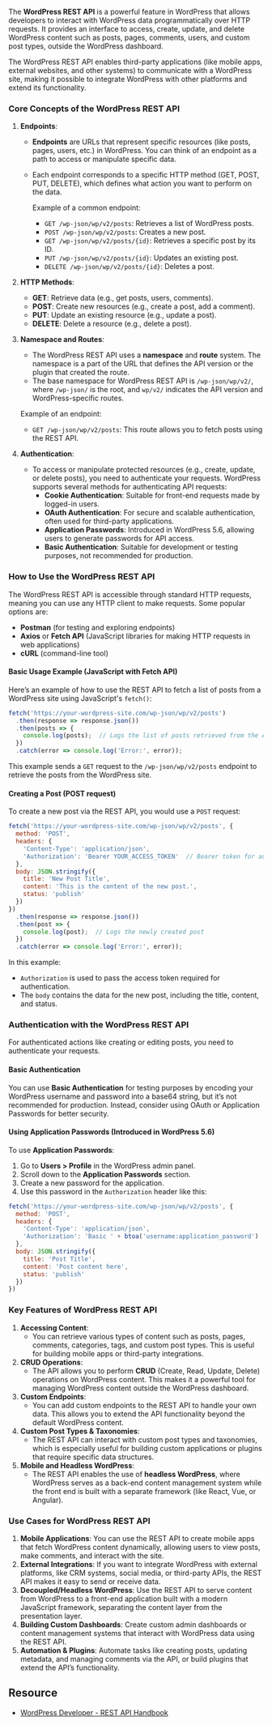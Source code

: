 The **WordPress REST API** is a powerful feature in WordPress that allows developers to interact with WordPress data programmatically over HTTP requests. It provides an interface to access, create, update, and delete WordPress content such as posts, pages, comments, users, and custom post types, outside the WordPress dashboard.

The WordPress REST API enables third-party applications (like mobile apps, external websites, and other systems) to communicate with a WordPress site, making it possible to integrate WordPress with other platforms and extend its functionality.

### **Core Concepts of the WordPress REST API**
1. **Endpoints**:
    - **Endpoints** are URLs that represent specific resources (like posts, pages, users, etc.) in WordPress. You can think of an endpoint as a path to access or manipulate specific data.
    - Each endpoint corresponds to a specific HTTP method (GET, POST, PUT, DELETE), which defines what action you want to perform on the data.
        
        Example of a common endpoint:
        - `GET /wp-json/wp/v2/posts`: Retrieves a list of WordPress posts.
        - `POST /wp-json/wp/v2/posts`: Creates a new post.
        - `GET /wp-json/wp/v2/posts/{id}`: Retrieves a specific post by its ID.
        - `PUT /wp-json/wp/v2/posts/{id}`: Updates an existing post.
        - `DELETE /wp-json/wp/v2/posts/{id}`: Deletes a post.
            
2. **HTTP Methods**:
    - **GET**: Retrieve data (e.g., get posts, users, comments).
    - **POST**: Create new resources (e.g., create a post, add a comment).
    - **PUT**: Update an existing resource (e.g., update a post).
    - **DELETE**: Delete a resource (e.g., delete a post).
        
3. **Namespace and Routes**:
    - The WordPress REST API uses a **namespace** and **route** system. The namespace is a part of the URL that defines the API version or the plugin that created the route.
    - The base namespace for WordPress REST API is `/wp-json/wp/v2/`, where `/wp-json/` is the root, and `wp/v2/` indicates the API version and WordPress-specific routes.
    
    Example of an endpoint:
    - `GET /wp-json/wp/v2/posts`: This route allows you to fetch posts using the REST API.
        
4. **Authentication**:
    - To access or manipulate protected resources (e.g., create, update, or delete posts), you need to authenticate your requests. WordPress supports several methods for authenticating API requests:
        - **Cookie Authentication**: Suitable for front-end requests made by logged-in users.
        - **OAuth Authentication**: For secure and scalable authentication, often used for third-party applications.
        - **Application Passwords**: Introduced in WordPress 5.6, allowing users to generate passwords for API access.
        - **Basic Authentication**: Suitable for development or testing purposes, not recommended for production.

### **How to Use the WordPress REST API**
The WordPress REST API is accessible through standard HTTP requests, meaning you can use any HTTP client to make requests. Some popular options are:
- **Postman** (for testing and exploring endpoints)
- **Axios** or **Fetch API** (JavaScript libraries for making HTTP requests in web applications)
- **cURL** (command-line tool)

#### **Basic Usage Example (JavaScript with Fetch API)**
Here’s an example of how to use the REST API to fetch a list of posts from a WordPress site using JavaScript's `fetch()`:

```javascript
fetch('https://your-wordpress-site.com/wp-json/wp/v2/posts')
  .then(response => response.json())
  .then(posts => {
    console.log(posts);  // Logs the list of posts retrieved from the API
  })
  .catch(error => console.log('Error:', error));
```

This example sends a `GET` request to the `/wp-json/wp/v2/posts` endpoint to retrieve the posts from the WordPress site.

#### **Creating a Post (POST request)**
To create a new post via the REST API, you would use a `POST` request:

```javascript
fetch('https://your-wordpress-site.com/wp-json/wp/v2/posts', {
  method: 'POST',
  headers: {
    'Content-Type': 'application/json',
    'Authorization': 'Bearer YOUR_ACCESS_TOKEN'  // Bearer token for authentication
  },
  body: JSON.stringify({
    title: 'New Post Title',
    content: 'This is the content of the new post.',
    status: 'publish'
  })
})
  .then(response => response.json())
  .then(post => {
    console.log(post);  // Logs the newly created post
  })
  .catch(error => console.log('Error:', error));
```

In this example:
- `Authorization` is used to pass the access token required for authentication.
- The `body` contains the data for the new post, including the title, content, and status.

### **Authentication with the WordPress REST API**
For authenticated actions like creating or editing posts, you need to authenticate your requests.

#### **Basic Authentication**
You can use **Basic Authentication** for testing purposes by encoding your WordPress username and password into a base64 string, but it’s not recommended for production. Instead, consider using OAuth or Application Passwords for better security.

#### **Using Application Passwords (Introduced in WordPress 5.6)**
To use **Application Passwords**:
1. Go to **Users > Profile** in the WordPress admin panel.
2. Scroll down to the **Application Passwords** section.
3. Create a new password for the application.
4. Use this password in the `Authorization` header like this:

```javascript
fetch('https://your-wordpress-site.com/wp-json/wp/v2/posts', {
  method: 'POST',
  headers: {
    'Content-Type': 'application/json',
    'Authorization': 'Basic ' + btoa('username:application_password')  // Use the generated password here
  },
  body: JSON.stringify({
    title: 'Post Title',
    content: 'Post content here',
    status: 'publish'
  })
})
```

### **Key Features of WordPress REST API**

1. **Accessing Content**:
    - You can retrieve various types of content such as posts, pages, comments, categories, tags, and custom post types. This is useful for building mobile apps or third-party integrations.
2. **CRUD Operations**:
    - The API allows you to perform **CRUD** (Create, Read, Update, Delete) operations on WordPress content. This makes it a powerful tool for managing WordPress content outside the WordPress dashboard.
3. **Custom Endpoints**:
    - You can add custom endpoints to the REST API to handle your own data. This allows you to extend the API functionality beyond the default WordPress content.
4. **Custom Post Types & Taxonomies**:
    - The REST API can interact with custom post types and taxonomies, which is especially useful for building custom applications or plugins that require specific data structures.
5. **Mobile and Headless WordPress**:
    - The REST API enables the use of **headless WordPress**, where WordPress serves as a back-end content management system while the front end is built with a separate framework (like React, Vue, or Angular).

### **Use Cases for WordPress REST API**
1. **Mobile Applications**: You can use the REST API to create mobile apps that fetch WordPress content dynamically, allowing users to view posts, make comments, and interact with the site.
2. **External Integrations**: If you want to integrate WordPress with external platforms, like CRM systems, social media, or third-party APIs, the REST API makes it easy to send or receive data.
3. **Decoupled/Headless WordPress**: Use the REST API to serve content from WordPress to a front-end application built with a modern JavaScript framework, separating the content layer from the presentation layer.
4. **Building Custom Dashboards**: Create custom admin dashboards or content management systems that interact with WordPress data using the REST API.
5. **Automation & Plugins**: Automate tasks like creating posts, updating metadata, and managing comments via the API, or build plugins that extend the API’s functionality.

## Resource
- [WordPress Developer - REST API Handbook](https://developer.wordpress.org/rest-api/)